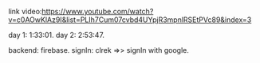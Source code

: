 link video:https://www.youtube.com/watch?v=c0AOwKlAz9I&list=PLIh7Cum07cvbd4UYpjR3mpnlRSEtPVc89&index=3

day 1:   1:33:01.
day 2:   2:53:47.


backend: firebase.
signIn: clrek =>> signIn with google.